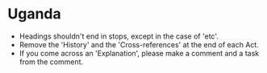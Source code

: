 # Uganda

* Headings shouldn't end in stops, except in the case of 'etc'.
* Remove the 'History' and the 'Cross-references' at the end of each Act.
* If you come across an 'Explanation', please make a comment and a task from the comment.

